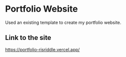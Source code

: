 
# Portfolio Website

Used an existing template to create my portfolio website.


## Link to the site

https://portfolio-risriddle.vercel.app/
